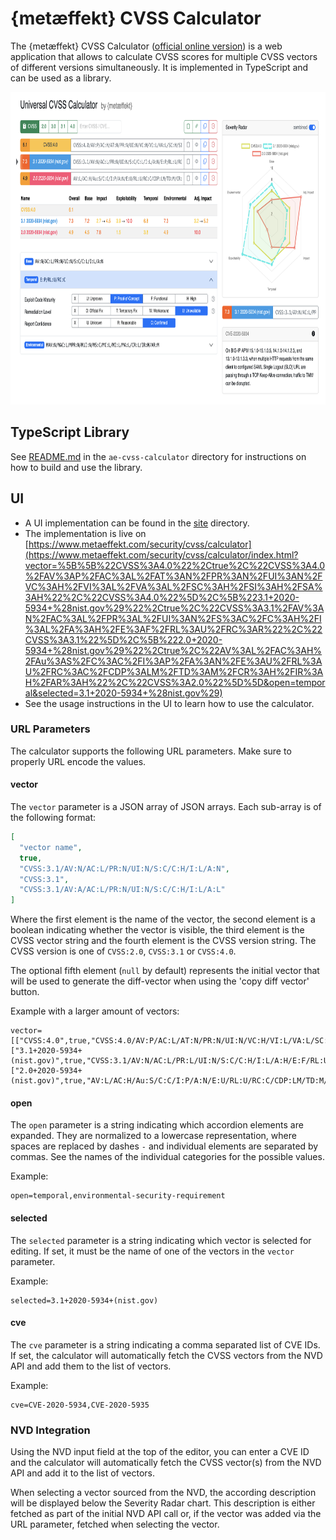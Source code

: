 # {metæffekt} CVSS Calculator

The {metæffekt} CVSS Calculator
([official online version](https://www.metaeffekt.com/security/cvss/calculator/index.html?vector=%5B%5B%22CVSS%3A4.0%22%2Ctrue%2C%22CVSS%3A4.0%2FAV%3AP%2FAC%3AL%2FAT%3AN%2FPR%3AN%2FUI%3AN%2FVC%3AH%2FVI%3AL%2FVA%3AL%2FSC%3AH%2FSI%3AH%2FSA%3AH%22%2C%22CVSS%3A4.0%22%5D%2C%5B%223.1+2020-5934+%28nist.gov%29%22%2Ctrue%2C%22CVSS%3A3.1%2FAV%3AN%2FAC%3AL%2FPR%3AL%2FUI%3AN%2FS%3AC%2FC%3AH%2FI%3AL%2FA%3AH%2FE%3AF%2FRL%3AU%2FRC%3AR%22%2C%22CVSS%3A3.1%22%5D%2C%5B%222.0+2020-5934+%28nist.gov%29%22%2Ctrue%2C%22AV%3AL%2FAC%3AH%2FAu%3AS%2FC%3AC%2FI%3AP%2FA%3AN%2FE%3AU%2FRL%3AU%2FRC%3AC%2FCDP%3ALM%2FTD%3AM%2FCR%3AH%2FIR%3AH%2FAR%3AH%22%2C%22CVSS%3A2.0%22%5D%5D&open=temporal&selected=3.1+2020-5934+%28nist.gov%29))
is a web application that allows to calculate CVSS scores for multiple CVSS vectors of
different versions simultaneously. It is implemented in TypeScript and can be used as a library.

<img alt="calculator-preview.png" height="500px" src="site/img/calculator-preview.png"/>

## TypeScript Library

See [README.md](ae-cvss-calculator/README.md) in the `ae-cvss-calculator` directory for instructions on how to build and
use the library.

## UI

- A UI implementation can be found in the [site](site) directory.
- The implementation is live on
  [https://www.metaeffekt.com/security/cvss/calculator](https://www.metaeffekt.com/security/cvss/calculator/index.html?vector=%5B%5B%22CVSS%3A4.0%22%2Ctrue%2C%22CVSS%3A4.0%2FAV%3AP%2FAC%3AL%2FAT%3AN%2FPR%3AN%2FUI%3AN%2FVC%3AH%2FVI%3AL%2FVA%3AL%2FSC%3AH%2FSI%3AH%2FSA%3AH%22%2C%22CVSS%3A4.0%22%5D%2C%5B%223.1+2020-5934+%28nist.gov%29%22%2Ctrue%2C%22CVSS%3A3.1%2FAV%3AN%2FAC%3AL%2FPR%3AL%2FUI%3AN%2FS%3AC%2FC%3AH%2FI%3AL%2FA%3AH%2FE%3AF%2FRL%3AU%2FRC%3AR%22%2C%22CVSS%3A3.1%22%5D%2C%5B%222.0+2020-5934+%28nist.gov%29%22%2Ctrue%2C%22AV%3AL%2FAC%3AH%2FAu%3AS%2FC%3AC%2FI%3AP%2FA%3AN%2FE%3AU%2FRL%3AU%2FRC%3AC%2FCDP%3ALM%2FTD%3AM%2FCR%3AH%2FIR%3AH%2FAR%3AH%22%2C%22CVSS%3A2.0%22%5D%5D&open=temporal&selected=3.1+2020-5934+%28nist.gov%29)
- See the usage instructions in the UI to learn how to use the calculator.

### URL Parameters

The calculator supports the following URL parameters.
Make sure to properly URL encode the values.

#### vector

The `vector` parameter is a JSON array of JSON arrays. Each sub-array is of the following format:

```json
[
  "vector name",
  true,
  "CVSS:3.1/AV:N/AC:L/PR:N/UI:N/S:C/C:H/I:L/A:N",
  "CVSS:3.1",
  "CVSS:3.1/AV:A/AC:L/PR:N/UI:N/S:C/C:H/I:L/A:L"
]
```

Where the first element is the name of the vector, the second element is a boolean indicating whether the vector is
visible, the third element is the CVSS vector string and the fourth element is the CVSS version string.
The CVSS version is one of `CVSS:2.0`, `CVSS:3.1` or `CVSS:4.0`.

The optional fifth element (`null` by default) represents the initial vector that will be used to generate the
diff-vector when using the 'copy diff vector' button.

Example with a larger amount of vectors:

```
vector=[["CVSS:4.0",true,"CVSS:4.0/AV:P/AC:L/AT:N/PR:N/UI:N/VC:H/VI:L/VA:L/SC:H/SI:H/SA:H","CVSS:4.0","CVSS:4.0/AV:P/AC:L/AT:N/PR:N/UI:N/VC:H/VI:L/VA:L/SC:H/SI:H/SA:L"],["3.1+2020-5934+(nist.gov)",true,"CVSS:3.1/AV:N/AC:L/PR:L/UI:N/S:C/C:H/I:L/A:H/E:F/RL:U/RC:R","CVSS:3.1"],["2.0+2020-5934+(nist.gov)",true,"AV:L/AC:H/Au:S/C:C/I:P/A:N/E:U/RL:U/RC:C/CDP:LM/TD:M/CR:H/IR:H/AR:H","CVSS:2.0"]]
```

#### open

The `open` parameter is a string indicating which accordion elements are expanded.
They are normalized to a lowercase representation, where spaces are replaced by dashes `-` and individual elements are
separated by commas.
See the names of the individual categories for the possible values.

Example:

```
open=temporal,environmental-security-requirement
```

#### selected

The `selected` parameter is a string indicating which vector is selected for editing.
If set, it must be the name of one of the vectors in the `vector` parameter.

Example:

```
selected=3.1+2020-5934+(nist.gov)
```

#### cve

The `cve` parameter is a string indicating a comma separated list of CVE IDs.
If set, the calculator will automatically fetch the CVSS vectors from the NVD API and add them to the list of vectors.

Example:

```
cve=CVE-2020-5934,CVE-2020-5935
```

### NVD Integration

Using the NVD input field at the top of the editor, you can enter a CVE ID and the calculator will automatically fetch
the CVSS vector(s) from the NVD API and add it to the list of vectors.

When selecting a vector sourced from the NVD, the according description will be displayed below the Severity Radar
chart.
This description is either fetched as part of the initial NVD API call or, if the vector was added via the URL
parameter, fetched when selecting the vector.
